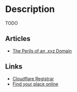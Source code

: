 # Description

TODO


## Articles

- [The Perils of an .xyz Domain](https://www.spotvirtual.com/blog/the-perils-of-an-xyz-domain/)


## Links

- [Cloudflare Registrar](https://www.cloudflare.com/products/registrar/)
- [Find your place online](https://domains.google/)
